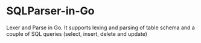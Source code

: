 # SQLParser-in-Go
Lexer and Parse in Go. It supports lexing and parsing of table schema and a couple of SQL queries (select, insert, delete and update)
